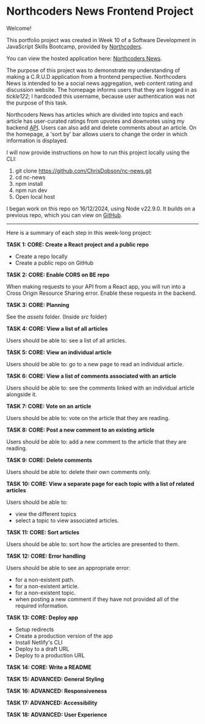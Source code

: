 # Northcoders News Frontend Project

Welcome!

This portfolio project was created in Week 10 of a Software Development in JavaScript Skills Bootcamp, provided by [Northcoders](https://northcoders.com/).

You can view the hosted application here: [Northcoders News](https://northcoders-app.netlify.app/).

The purpose of this project was to demonstrate my understanding of making a C.R.U.D application from a frontend perspective. Northcoders News is intended to be a social news aggregation, web content rating and discussion website. The homepage informs users that they are logged in as *tickle122*; I hardcoded this username, because user authentication was not the purpose of this task.

Northcoders News has articles which are divided into topics and each article has user-curated ratings from upvotes and downvotes using my backend [API](https://my-nc-news-2zd4.onrender.com/api). Users can also add and delete comments about an article. On the homepage, a 'sort by' bar allows users to change the order in which information is displayed.

I will now provide instructions on how to run this project locally using the CLI:

1. git clone https://github.com/ChrisDobson/nc-news.git
1. cd nc-news
1. npm install
1. npm run dev
1. Open local host

I began work on this repo on 16/12/2024, using Node v22.9.0. It builds on a previous repo, which you can view on [GitHub](https://github.com/ChrisDobson/my-nc-news).

---

Here is a summary of each step in this week-long project:

**TASK 1: CORE: Create a React project and a public repo**

- Create a repo locally
- Create a public repo on GitHub

**TASK 2: CORE: Enable CORS on BE repo**

When making requests to your API from a React app, you will run into a Cross Origin Resource Sharing error. Enable these requests in the backend.

**TASK 3: CORE: Planning**

See the *assets* folder. (Inside *src* folder)

**TASK 4: CORE: View a list of all articles**

Users should be able to: see a list of all articles.

**TASK 5: CORE: View an individual article**

Users should be able to: go to a new page to read an individual article.

**TASK 6: CORE: View a list of comments associated with an article**

Users should be able to: see the comments linked with an individual article alongside it.

**TASK 7: CORE: Vote on an article**

Users should be able to: vote on the article that they are reading.

**TASK 8: CORE: Post a new comment to an existing article**

Users should be able to: add a new comment to the article that they are reading.

**TASK 9: CORE: Delete comments**

Users should be able to: delete their own comments only.

**TASK 10: CORE: View a separate page for each topic with a list of related articles**

Users should be able to: 
- view the different topics
- select a topic to view associated articles.

**TASK 11: CORE: Sort articles**

Users should be able to: sort how the articles are presented to them.

**TASK 12: CORE: Error handling**

Users should be able to see an appropriate error:

- for a non-existent path.
- for a non-existent article.
- for a non-existent topic.
- when posting a new comment if they have not provided all of the required information.

**TASK 13: CORE: Deploy app**

- Setup redirects
- Create a production version of the app
- Install Netlify's CLI
- Deploy to a draft URL
- Deploy to a production URL

**TASK 14: CORE: Write a README**

**TASK 15: ADVANCED: General Styling**

**TASK 16: ADVANCED: Responsiveness**

**TASK 17: ADVANCED: Accessibility**

**TASK 18: ADVANCED: User Experience**